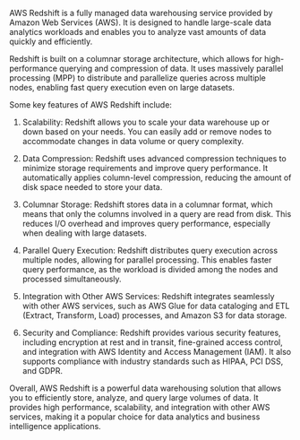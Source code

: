 AWS Redshift is a fully managed data warehousing service provided by Amazon Web Services (AWS). It is designed to handle large-scale data analytics workloads and enables you to analyze vast amounts of data quickly and efficiently.

Redshift is built on a columnar storage architecture, which allows for high-performance querying and compression of data. It uses massively parallel processing (MPP) to distribute and parallelize queries across multiple nodes, enabling fast query execution even on large datasets.

Some key features of AWS Redshift include:

1. Scalability: Redshift allows you to scale your data warehouse up or down based on your needs. You can easily add or remove nodes to accommodate changes in data volume or query complexity.

2. Data Compression: Redshift uses advanced compression techniques to minimize storage requirements and improve query performance. It automatically applies column-level compression, reducing the amount of disk space needed to store your data.

3. Columnar Storage: Redshift stores data in a columnar format, which means that only the columns involved in a query are read from disk. This reduces I/O overhead and improves query performance, especially when dealing with large datasets.

4. Parallel Query Execution: Redshift distributes query execution across multiple nodes, allowing for parallel processing. This enables faster query performance, as the workload is divided among the nodes and processed simultaneously.

5. Integration with Other AWS Services: Redshift integrates seamlessly with other AWS services, such as AWS Glue for data cataloging and ETL (Extract, Transform, Load) processes, and Amazon S3 for data storage.

6. Security and Compliance: Redshift provides various security features, including encryption at rest and in transit, fine-grained access control, and integration with AWS Identity and Access Management (IAM). It also supports compliance with industry standards such as HIPAA, PCI DSS, and GDPR.

Overall, AWS Redshift is a powerful data warehousing solution that allows you to efficiently store, analyze, and query large volumes of data. It provides high performance, scalability, and integration with other AWS services, making it a popular choice for data analytics and business intelligence applications.
